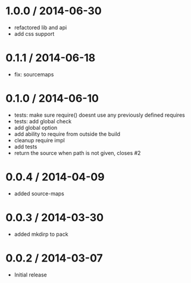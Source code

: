 
1.0.0 / 2014-06-30 
==================

 * refactored lib and api
 * add css support

0.1.1 / 2014-06-18
==================

 * fix: sourcemaps

0.1.0 / 2014-06-10
==================

 * tests: make sure require() doesnt use any previously defined requires
 * tests: add global check
 * add global option
 * add ability to require from outside the build
 * cleanup require impl
 * add tests
 * return the source when path is not given, closes #2

0.0.4 / 2014-04-09
==================

 * added source-maps

0.0.3 / 2014-03-30
==================

 * added mkdirp to pack

0.0.2 / 2014-03-07
==================

 * Initial release
